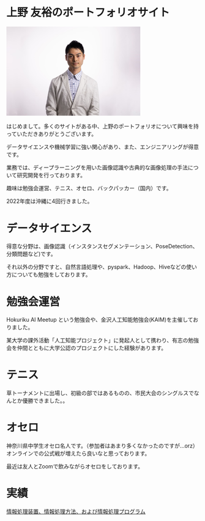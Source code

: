 # 上野 友裕のポートフォリオサイト

<img src="./Images/selfie.jpg" width="350">

はじめまして。多くのサイトがある中、上野のポートフォリオについて興味を持っていただきありがとうございます。

データサイエンスや機械学習に強い関心があり、また、エンジニアリングが得意です。

業務では、ディープラーニングを用いた画像認識や古典的な画像処理の手法について研究開発を行っております。

趣味は勉強会運営、テニス、オセロ、バックパッカー（国内）です。

2022年度は沖縄に4回行きました。

# データサイエンス

得意な分野は、画像認識（インスタンスセグメンテーション、PoseDetection、分類問題など)です。

それ以外の分野ですと、自然言語処理や、pyspark、Hadoop、Hiveなどの使い方についても勉強をしております。

# 勉強会運営
Hokuriku AI Meetup という勉強会や、金沢人工知能勉強会(KAIM)を主催しておりました。

某大学の課外活動「人工知能プロジェクト」に発起人として携わり、有志の勉強会を仲間とともに大学公認のプロジェクトにした経験があります。

# テニス
草トーナメントに出場し、初級の部ではあるものの、市民大会のシングルスでなんとか優勝できました。。


# オセロ

神奈川県中学生オセロ名人です。（参加者はあまり多くなかったのですが...orz）
オンラインでの公式戦が増えたら良いなと思っております。

最近は友人とZoomで飲みながらオセロをしております。

# 実績

<a href="https://jglobal.jst.go.jp/detail?JGLOBAL_ID=202203019651724059">情報処理装置、情報処理方法、および情報処理プログラム</a>
